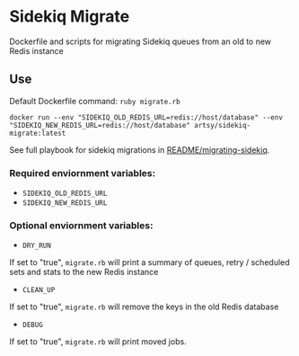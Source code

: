 # Sidekiq Migrate

Dockerfile and scripts for migrating Sidekiq queues from an old to new Redis instance

## Use

Default Dockerfile command: `ruby migrate.rb`

```
docker run --env "SIDEKIQ_OLD_REDIS_URL=redis://host/database" --env "SIDEKIQ_NEW_REDIS_URL=redis://host/database" artsy/sidekiq-migrate:latest
```

See full playbook for sidekiq migrations in [README/migrating-sidekiq](https://github.com/artsy/README/blob/master/playbooks/migrating-sidekiq.md).

### Required enviornment variables:

- `SIDEKIQ_OLD_REDIS_URL`
- `SIDEKIQ_NEW_REDIS_URL`

### Optional enviornment variables:

- `DRY_RUN`

If set to "true", `migrate.rb` will print a summary of queues, retry / scheduled sets and stats to the new Redis instance

- `CLEAN_UP`

If set to "true", `migrate.rb` will remove the keys in the old Redis database

- `DEBUG`

If set to "true", `migrate.rb` will print moved jobs.

